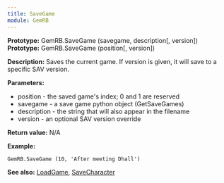 ```yaml
---
title: SaveGame
module: GemRB
---
```


**Prototype:** GemRB.SaveGame (savegame, description[, version])
**Prototype:** GemRB.SaveGame (position[, version])

**Description:** Saves the current game. If version is given, it will save 
to a specific SAV version.

**Parameters:**
  * position - the saved game's index; 0 and 1 are reserved
  * savegame - a save game python object (GetSaveGames)
  * description - the string that will also appear in the filename
  * version - an optional SAV version override

**Return value:** N/A

**Example:**
 
    GemRB.SaveGame (10, 'After meeting Dhall')

**See also:** [LoadGame](LoadGame.md), [SaveCharacter](SaveCharacter.md)
